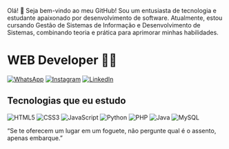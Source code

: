 Olá! 👋 Seja bem-vindo ao meu GitHub!
Sou um entusiasta de tecnologia e estudante apaixonado por desenvolvimento de software. Atualmente, estou cursando Gestão de Sistemas de Informação e Desenvolvimento de Sistemas, combinando teoria e prática para aprimorar minhas habilidades.

# WEB Developer 👨‍💻

[![WhatsApp](https://img.shields.io/badge/WhatsApp-25D366?style=flat&logo=whatsapp&logoColor=white)](https://wa.me/11974470877)
[![Instagram](https://img.shields.io/badge/Instagram-E4405F?style=flat&logo=instagram&logoColor=white)](https://instagram.com/llukas_marks)
[![LinkedIn](https://img.shields.io/badge/LinkedIn-0A66C2?style=flat&logo=linkedin&logoColor=white)](https://linkedin.com/in/lucas-marques-ti)


## Tecnologias que eu estudo
![HTML5](https://img.shields.io/badge/html5-%23E34F26.svg?style=for-the-badge&logo=html5&logoColor=white)
![CSS3](https://img.shields.io/badge/css3-%231572B6.svg?style=for-the-badge&logo=css3&logoColor=white)
![JavaScript](https://img.shields.io/badge/javascript-%23323330.svg?style=for-the-badge&logo=javascript&logoColor=%23F7DF1E)
![Python](https://img.shields.io/badge/python-3670A0?style=for-the-badge&logo=python&logoColor=ffdd54)
![PHP](https://img.shields.io/badge/php-%23777BB4.svg?style=for-the-badge&logo=php&logoColor=white)
![Java](https://img.shields.io/badge/java-%23ED8B00.svg?style=for-the-badge&logo=openjdk&logoColor=white)
![MySQL](https://img.shields.io/badge/mysql-4479A1.svg?style=for-the-badge&logo=mysql&logoColor=white)

“Se te oferecem um lugar em um foguete, não pergunte qual é o assento, apenas embarque.”

